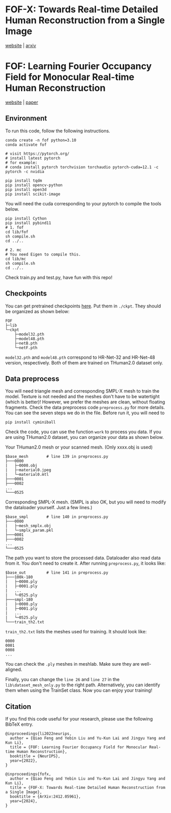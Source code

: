 # FOF-X: Towards Real-time Detailed Human Reconstruction from a Single Image
[website](https://cic.tju.edu.cn/faculty/likun/projects/FOFX/index.html) | [arxiv](https://arxiv.org/pdf/2412.05961)

# FOF: Learning Fourier Occupancy Field for Monocular Real-time Human Reconstruction
[website](https://cic.tju.edu.cn/faculty/likun/projects/FOF/index.html) | [paper](https://cic.tju.edu.cn/faculty/likun/projects/FOF/imgs/FOF_paper.pdf)

## Environment
To run this code, follow the following instructions.
```
conda create -n fof python=3.10
conda activate fof

# visit https://pytorch.org/
# install latest pytorch
# for example:
# conda install pytorch torchvision torchaudio pytorch-cuda=12.1 -c pytorch -c nvidia

pip install tqdm
pip install opencv-python
pip install open3d
pip install scikit-image
```


You will need the cuda corresponding to your pytorch to compile the tools below. 
```
pip install Cython
pip install pybind11
# 1. fof
cd lib/fof
sh compile.sh
cd ../..

# 2. mc
# You need Eigen to compile this.
cd lib/mc
sh compile.sh
cd ../..
```
Check train.py and test.py, have fun with this repo!
## Checkpoints
You can get pretrained checkpoints [here](https://drive.google.com/drive/folders/1ocS0YND9vtdFN8Z99BoUdPu-ktSUwt5x?usp=sharing).
Put them in ```./ckpt```.  They should be organized as shown below:
```
FOF
├─lib
└─ckpt
    ├─model32.pth
    ├─model48.pth
    ├─netB.pth
    └─netF.pth
```
```model32.pth``` and ```model48.pth``` correspond to HR-Net-32 and HR-Net-48 version, respectively. Both of them are trained on THuman2.0 dataset only.

## Data preprocess
You will need triangle mesh and corresponding SMPL-X mesh to train the model. Texture is not needed and the meshes don't have to be watertight (which is better)! However, we prefer the meshes are clean, without floating fragments. Check the data preprocess code ```preprocess.py``` for more details. You can see the seven steps we do in the file. Before run it, you will need to
```
pip install cyminiball
```
Check the code, you can use the function ```work``` to process you data. If you are using THuman2.0 dataset, you can organize your data as shown below.

Your THuman2.0 mesh or your scanned mesh. (Only xxxx.obj is used)
```
$base_mesh        # line 139 in preprocess.py
├───0000
|   ├─0000.obj
|   ├─material0.jpeg
|   └─material0.mtl
├───0001
├───0002
...
└───0525
```

Corresponding SMPL-X mesh. (SMPL is also OK, but you will need to modify the dataloader yourself. Just a few lines.)
```
$base_smpl        # line 140 in preprocess.py
├───0000
|   ├─mesh_smplx.obj
|   └─smplx_param.pkl
├───0001
├───0002
...
└───0525
```

The path you want to store the processed data. Dataloader also read data from it. You don't need to create it. After running ```preprocess.py```, it looks like: 
```
$base_out         # line 141 in preprocess.py
├───100k-180
|   ├─0000.ply
|   ├─0001.ply
|   ...
|   └─0525.ply
├───smpl-180
|   ├─0000.ply
|   ├─0001.ply
|   ...
|   └─0525.ply
└───train_th2.txt
```
```train_th2.txt``` lists the meshes used for training. It should look like:
```
0000
0001
0008
...
```
You can check the ```.ply``` meshes in meshlab. Make sure they are well-aligned.

Finally, you can change the ```line 26``` and ```line 27``` in the ```lib\dataset_mesh_only.py``` to the right path. Alternatively, you can identify them when using the TrainSet class. Now you can enjoy your training!

## Citation

If you find this code useful for your research, please use the following BibTeX entry.

```
@inproceedings{li2022neurips,
  author = {Qiao Feng and Yebin Liu and Yu-Kun Lai and Jingyu Yang and Kun Li},
  title = {FOF: Learning Fourier Occupancy Field for Monocular Real-time Human Reconstruction},
  booktitle = {NeurIPS},
  year={2022},
}
```
```
@inproceedings{fofx,
  author = {Qiao Feng and Yebin Liu and Yu-Kun Lai and Jingyu Yang and Kun Li},
  title = {FOF-X: Towards Real-time Detailed Human Reconstruction from a Single Image},
  booktitle = {ArXiv:2412.05961},
  year={2024},
}
```
